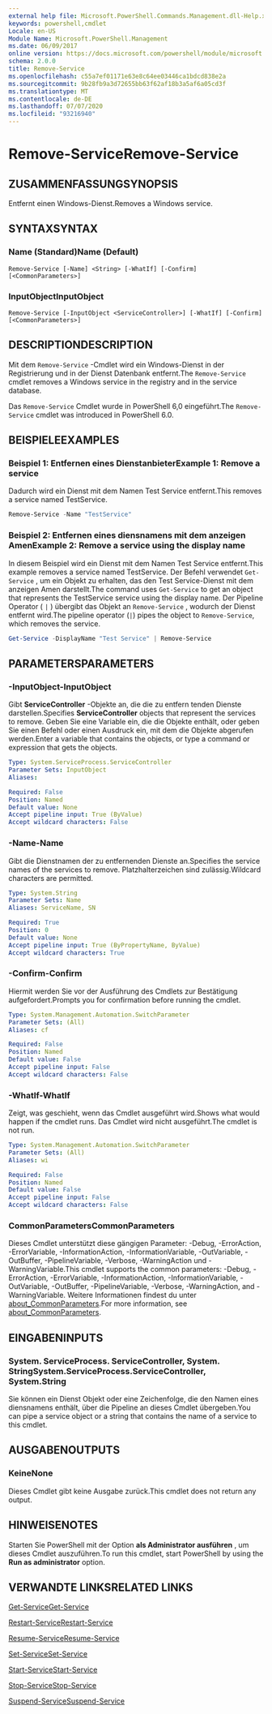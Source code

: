 ```yaml
---
external help file: Microsoft.PowerShell.Commands.Management.dll-Help.xml
keywords: powershell,cmdlet
Locale: en-US
Module Name: Microsoft.PowerShell.Management
ms.date: 06/09/2017
online version: https://docs.microsoft.com/powershell/module/microsoft.powershell.management/remove-service?view=powershell-6&WT.mc_id=ps-gethelp
schema: 2.0.0
title: Remove-Service
ms.openlocfilehash: c55a7ef01171e63e8c64ee03446ca1bdcd838e2a
ms.sourcegitcommit: 9b28fb9a3d72655bb63f62af18b3a5af6a05cd3f
ms.translationtype: MT
ms.contentlocale: de-DE
ms.lasthandoff: 07/07/2020
ms.locfileid: "93216940"
---
```

# <span data-ttu-id="0c019-103">Remove-Service</span><span class="sxs-lookup"><span data-stu-id="0c019-103">Remove-Service</span></span>

## <span data-ttu-id="0c019-104">ZUSAMMENFASSUNG</span><span class="sxs-lookup"><span data-stu-id="0c019-104">SYNOPSIS</span></span>
<span data-ttu-id="0c019-105">Entfernt einen Windows-Dienst.</span><span class="sxs-lookup"><span data-stu-id="0c019-105">Removes a Windows service.</span></span>

## <span data-ttu-id="0c019-106">SYNTAX</span><span class="sxs-lookup"><span data-stu-id="0c019-106">SYNTAX</span></span>

### <span data-ttu-id="0c019-107">Name (Standard)</span><span class="sxs-lookup"><span data-stu-id="0c019-107">Name (Default)</span></span>

```
Remove-Service [-Name] <String> [-WhatIf] [-Confirm] [<CommonParameters>]
```

### <span data-ttu-id="0c019-108">InputObject</span><span class="sxs-lookup"><span data-stu-id="0c019-108">InputObject</span></span>

```
Remove-Service [-InputObject <ServiceController>] [-WhatIf] [-Confirm] [<CommonParameters>]
```

## <span data-ttu-id="0c019-109">DESCRIPTION</span><span class="sxs-lookup"><span data-stu-id="0c019-109">DESCRIPTION</span></span>

<span data-ttu-id="0c019-110">Mit dem `Remove-Service` -Cmdlet wird ein Windows-Dienst in der Registrierung und in der Dienst Datenbank entfernt.</span><span class="sxs-lookup"><span data-stu-id="0c019-110">The `Remove-Service` cmdlet removes a Windows service in the registry and in the service database.</span></span>

<span data-ttu-id="0c019-111">Das `Remove-Service` Cmdlet wurde in PowerShell 6,0 eingeführt.</span><span class="sxs-lookup"><span data-stu-id="0c019-111">The `Remove-Service` cmdlet was introduced in PowerShell 6.0.</span></span>

## <span data-ttu-id="0c019-112">BEISPIELE</span><span class="sxs-lookup"><span data-stu-id="0c019-112">EXAMPLES</span></span>

### <span data-ttu-id="0c019-113">Beispiel 1: Entfernen eines Dienstanbieter</span><span class="sxs-lookup"><span data-stu-id="0c019-113">Example 1: Remove a service</span></span>

<span data-ttu-id="0c019-114">Dadurch wird ein Dienst mit dem Namen Test Service entfernt.</span><span class="sxs-lookup"><span data-stu-id="0c019-114">This removes a service named TestService.</span></span>

```powershell
Remove-Service -Name "TestService"
```

### <span data-ttu-id="0c019-115">Beispiel 2: Entfernen eines diensnamens mit dem anzeigen Amen</span><span class="sxs-lookup"><span data-stu-id="0c019-115">Example 2: Remove a service using the display name</span></span>

<span data-ttu-id="0c019-116">In diesem Beispiel wird ein Dienst mit dem Namen Test Service entfernt.</span><span class="sxs-lookup"><span data-stu-id="0c019-116">This example removes a service named TestService.</span></span> <span data-ttu-id="0c019-117">Der Befehl verwendet `Get-Service` , um ein Objekt zu erhalten, das den Test Service-Dienst mit dem anzeigen Amen darstellt.</span><span class="sxs-lookup"><span data-stu-id="0c019-117">The command uses `Get-Service` to get an object that represents the TestService service using the display name.</span></span> <span data-ttu-id="0c019-118">Der Pipeline Operator ( `|` ) übergibt das Objekt an `Remove-Service` , wodurch der Dienst entfernt wird.</span><span class="sxs-lookup"><span data-stu-id="0c019-118">The pipeline operator (`|`) pipes the object to `Remove-Service`, which removes the service.</span></span>

```powershell
Get-Service -DisplayName "Test Service" | Remove-Service
```

## <span data-ttu-id="0c019-119">PARAMETERS</span><span class="sxs-lookup"><span data-stu-id="0c019-119">PARAMETERS</span></span>

### <span data-ttu-id="0c019-120">-InputObject</span><span class="sxs-lookup"><span data-stu-id="0c019-120">-InputObject</span></span>

<span data-ttu-id="0c019-121">Gibt **ServiceController** -Objekte an, die die zu entfern tenden Dienste darstellen.</span><span class="sxs-lookup"><span data-stu-id="0c019-121">Specifies **ServiceController** objects that represent the services to remove.</span></span> <span data-ttu-id="0c019-122">Geben Sie eine Variable ein, die die Objekte enthält, oder geben Sie einen Befehl oder einen Ausdruck ein, mit dem die Objekte abgerufen werden.</span><span class="sxs-lookup"><span data-stu-id="0c019-122">Enter a variable that contains the objects, or type a command or expression that gets the objects.</span></span>

```yaml
Type: System.ServiceProcess.ServiceController
Parameter Sets: InputObject
Aliases:

Required: False
Position: Named
Default value: None
Accept pipeline input: True (ByValue)
Accept wildcard characters: False
```

### <span data-ttu-id="0c019-123">-Name</span><span class="sxs-lookup"><span data-stu-id="0c019-123">-Name</span></span>

<span data-ttu-id="0c019-124">Gibt die Dienstnamen der zu entfernenden Dienste an.</span><span class="sxs-lookup"><span data-stu-id="0c019-124">Specifies the service names of the services to remove.</span></span> <span data-ttu-id="0c019-125">Platzhalterzeichen sind zulässig.</span><span class="sxs-lookup"><span data-stu-id="0c019-125">Wildcard characters are permitted.</span></span>

```yaml
Type: System.String
Parameter Sets: Name
Aliases: ServiceName, SN

Required: True
Position: 0
Default value: None
Accept pipeline input: True (ByPropertyName, ByValue)
Accept wildcard characters: True
```

### <span data-ttu-id="0c019-126">-Confirm</span><span class="sxs-lookup"><span data-stu-id="0c019-126">-Confirm</span></span>

<span data-ttu-id="0c019-127">Hiermit werden Sie vor der Ausführung des Cmdlets zur Bestätigung aufgefordert.</span><span class="sxs-lookup"><span data-stu-id="0c019-127">Prompts you for confirmation before running the cmdlet.</span></span>

```yaml
Type: System.Management.Automation.SwitchParameter
Parameter Sets: (All)
Aliases: cf

Required: False
Position: Named
Default value: False
Accept pipeline input: False
Accept wildcard characters: False
```

### <span data-ttu-id="0c019-128">-WhatIf</span><span class="sxs-lookup"><span data-stu-id="0c019-128">-WhatIf</span></span>

<span data-ttu-id="0c019-129">Zeigt, was geschieht, wenn das Cmdlet ausgeführt wird.</span><span class="sxs-lookup"><span data-stu-id="0c019-129">Shows what would happen if the cmdlet runs.</span></span> <span data-ttu-id="0c019-130">Das Cmdlet wird nicht ausgeführt.</span><span class="sxs-lookup"><span data-stu-id="0c019-130">The cmdlet is not run.</span></span>

```yaml
Type: System.Management.Automation.SwitchParameter
Parameter Sets: (All)
Aliases: wi

Required: False
Position: Named
Default value: False
Accept pipeline input: False
Accept wildcard characters: False
```

### <span data-ttu-id="0c019-131">CommonParameters</span><span class="sxs-lookup"><span data-stu-id="0c019-131">CommonParameters</span></span>

<span data-ttu-id="0c019-132">Dieses Cmdlet unterstützt diese gängigen Parameter: -Debug, -ErrorAction, -ErrorVariable, -InformationAction, -InformationVariable, -OutVariable, -OutBuffer, -PipelineVariable, -Verbose, -WarningAction und -WarningVariable.</span><span class="sxs-lookup"><span data-stu-id="0c019-132">This cmdlet supports the common parameters: -Debug, -ErrorAction, -ErrorVariable, -InformationAction, -InformationVariable, -OutVariable, -OutBuffer, -PipelineVariable, -Verbose, -WarningAction, and -WarningVariable.</span></span> <span data-ttu-id="0c019-133">Weitere Informationen findest du unter [about_CommonParameters](https://go.microsoft.com/fwlink/?LinkID=113216).</span><span class="sxs-lookup"><span data-stu-id="0c019-133">For more information, see [about_CommonParameters](https://go.microsoft.com/fwlink/?LinkID=113216).</span></span>

## <span data-ttu-id="0c019-134">EINGABEN</span><span class="sxs-lookup"><span data-stu-id="0c019-134">INPUTS</span></span>

### <span data-ttu-id="0c019-135">System. ServiceProcess. ServiceController, System. String</span><span class="sxs-lookup"><span data-stu-id="0c019-135">System.ServiceProcess.ServiceController, System.String</span></span>

<span data-ttu-id="0c019-136">Sie können ein Dienst Objekt oder eine Zeichenfolge, die den Namen eines diensnamens enthält, über die Pipeline an dieses Cmdlet übergeben.</span><span class="sxs-lookup"><span data-stu-id="0c019-136">You can pipe a service object or a string that contains the name of a service to this cmdlet.</span></span>

## <span data-ttu-id="0c019-137">AUSGABEN</span><span class="sxs-lookup"><span data-stu-id="0c019-137">OUTPUTS</span></span>

### <span data-ttu-id="0c019-138">Keine</span><span class="sxs-lookup"><span data-stu-id="0c019-138">None</span></span>

<span data-ttu-id="0c019-139">Dieses Cmdlet gibt keine Ausgabe zurück.</span><span class="sxs-lookup"><span data-stu-id="0c019-139">This cmdlet does not return any output.</span></span>

## <span data-ttu-id="0c019-140">HINWEISE</span><span class="sxs-lookup"><span data-stu-id="0c019-140">NOTES</span></span>

<span data-ttu-id="0c019-141">Starten Sie PowerShell mit der Option **als Administrator ausführen** , um dieses Cmdlet auszuführen.</span><span class="sxs-lookup"><span data-stu-id="0c019-141">To run this cmdlet, start PowerShell by using the **Run as administrator** option.</span></span>

## <span data-ttu-id="0c019-142">VERWANDTE LINKS</span><span class="sxs-lookup"><span data-stu-id="0c019-142">RELATED LINKS</span></span>

[<span data-ttu-id="0c019-143">Get-Service</span><span class="sxs-lookup"><span data-stu-id="0c019-143">Get-Service</span></span>](Get-Service.md)

[<span data-ttu-id="0c019-144">Restart-Service</span><span class="sxs-lookup"><span data-stu-id="0c019-144">Restart-Service</span></span>](Restart-Service.md)

[<span data-ttu-id="0c019-145">Resume-Service</span><span class="sxs-lookup"><span data-stu-id="0c019-145">Resume-Service</span></span>](Resume-Service.md)

[<span data-ttu-id="0c019-146">Set-Service</span><span class="sxs-lookup"><span data-stu-id="0c019-146">Set-Service</span></span>](Set-Service.md)

[<span data-ttu-id="0c019-147">Start-Service</span><span class="sxs-lookup"><span data-stu-id="0c019-147">Start-Service</span></span>](Start-Service.md)

[<span data-ttu-id="0c019-148">Stop-Service</span><span class="sxs-lookup"><span data-stu-id="0c019-148">Stop-Service</span></span>](Stop-Service.md)

[<span data-ttu-id="0c019-149">Suspend-Service</span><span class="sxs-lookup"><span data-stu-id="0c019-149">Suspend-Service</span></span>](Suspend-Service.md)
